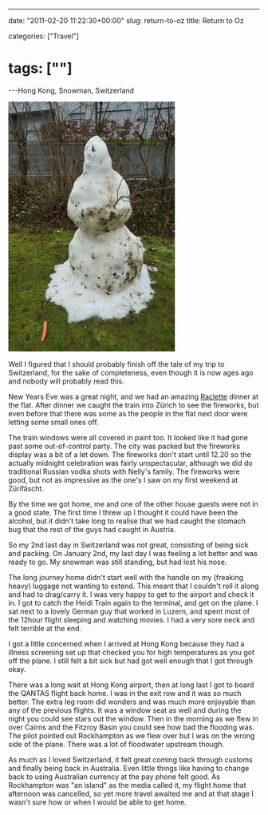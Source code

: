 ---

date: "2011-02-20 11:22:30+00:00"
slug: return-to-oz
title: Return to Oz

categories: ["Travel"]
# tags: [""]
---Hong Kong, Snowman, Switzerland

![Melted Snowman](p1060411.jpg)

Well I figured that I should probably finish off the tale of my trip to Switzerland, for the sake of completeness, even though it is now ages ago and nobody will probably read this.

New Years Eve was a great night, and we had an amazing [Raclette](http://en.wikipedia.org/wiki/Raclette) dinner at the flat. After dinner we caught the train into Zürich to see the fireworks, but even before that there was some as the people in the flat next door were letting some small ones off.

The train windows were all covered in paint too. It looked like it had gone past some out-of-control party. The city was packed but the fireworks display was a bit of a let down. The fireworks don't start until 12.20 so the actually midnight celebration was fairly unspectacular, although we did do traditional Russian vodka shots with Nelly's family. The fireworks were good, but not as impressive as the one's I saw on my first weekend at Zürifäscht.

By the time we got home, me and one of the other house guests were not in a good state. The first time I threw up I thought it could have been the alcohol, but it didn't take long to realise that we had caught the stomach bug that the rest of the guys had caught in Austria.

So my 2nd last day in Switzerland was not great, consisting of being sick and packing. On January 2nd, my last day I was feeling a lot better and was ready to go. My snowman was still standing, but had lost his nose.

The long journey home didn't start well with the handle on my (freaking heavy) luggage not wanting to extend. This meant that I couldn't roll it along and had to drag/carry it. I was very happy to get to the airport and check it in. I got to catch the Heidi Train again to the terminal, and get on the plane. I sat next to a lovely German guy that worked in Luzern, and spent most of the 12hour flight sleeping and watching movies. I had a very sore neck and felt terrible at the end.

I got a little concerned when I arrived at Hong Kong because they had a illness screening set up that checked you for high temperatures as you got off the plane. I still felt a bit sick but had got well enough that I got through okay.

There was a long wait at Hong Kong airport, then at long last I got to board the QANTAS flight back home. I was in the exit row and it was so much better. The extra leg room did wonders and was much more enjoyable than any of the previous flights. It was a window seat as well and during the night you could see stars out the window. Then in the morning as we flew in over Cairns and the Fitzroy Basin you could see how bad the flooding was. The pilot pointed out Rockhampton as we flew over but I was on the wrong side of the plane. There was a lot of floodwater upstream though.

As much as I loved Switzerland, it felt great coming back through customs and finally being back in Australia. Even little things like having to change back to using Australian currency at the pay phone felt good. As Rockhampton was "an island" as the media called it, my flight home that afternoon was cancelled, so yet more travel awaited me and at that stage I wasn't sure how or when I would be able to get home.
